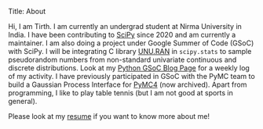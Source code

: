 Title: About

Hi, I am Tirth. I am currently an undergrad student at Nirma University in India. I have been contributing to [SciPy](https://www.github.com/scipy/scipy) since 2020 and am currently a maintainer. I am also doing a project under Google Summer of Code (GSoC) with SciPy. I will be integrating C library [UNU.RAN](http://statmath.wu.ac.at/software/unuran/) in `scipy.stats` to sample pseudorandom numbers from non-standard univariate continuous and discrete distributions. Look at my [Python GSoC Blog Page](https://blogs.python-gsoc.org/en/tirthasheshpatels-blog/) for a weekly log of my activity. I have previously participated in GSoC with the PyMC team to build a Gaussian Process Interface for [PyMC4](https://www.github.com/pymc-devs/pymc4) (now archived). Apart from programming, I like to play table tennis (but I am not good at sports in general).

Please look at my [resume]({static}../pdfs/TirthPatelResume.pdf) if you want to know more about me!
